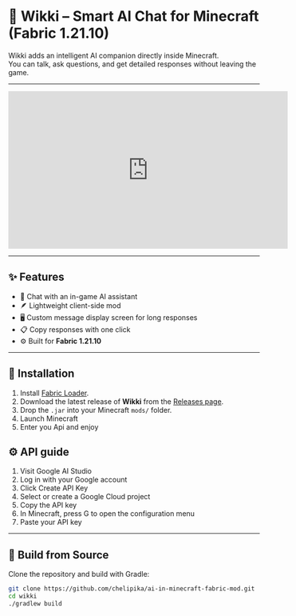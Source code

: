 # 🧠 Wikki – Smart AI Chat for Minecraft (Fabric 1.21.10)

Wikki adds an intelligent AI companion directly inside Minecraft.  
You can talk, ask questions, and get detailed responses without leaving the game.

---

<iframe width="560" height="315" src="https://www.youtube-nocookie.com/embed/xkabQ-9BooI" title="YouTube video player" frameborder="0" allow="accelerometer; autoplay; clipboard-write; encrypted-media; gyroscope; picture-in-picture; web-share" allowfullscreen></iframe>

---

## ✨ Features
- 💬 Chat with an in-game AI assistant
- 🪶 Lightweight client-side mod
- 🖥️ Custom message display screen for long responses
- 📋 Copy responses with one click
- ⚙️ Built for **Fabric 1.21.10**

---

## 🧩 Installation

1. Install [Fabric Loader](https://fabricmc.net/use).
2. Download the latest release of **Wikki** from the [Releases page](../../releases).
3. Drop the `.jar` into your Minecraft `mods/` folder.
4. Launch Minecraft
5. Enter you Api and enjoy


## ⚙️ API guide

1. Visit Google AI Studio
2. Log in with your Google account
3. Click Create API Key
4. Select or create a Google Cloud project
5. Copy the API key
6. In Minecraft, press G to open the configuration menu
7. Paste your API key
---

## 🧱 Build from Source

Clone the repository and build with Gradle:

```bash
git clone https://github.com/chelipika/ai-in-minecraft-fabric-mod.git
cd wikki
./gradlew build
